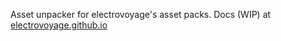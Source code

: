 Asset unpacker for electrovoyage's asset packs.
Docs (WIP) at [electrovoyage.github.io](https://electrovoyage.github.io/docs/unpacker/index.html)
